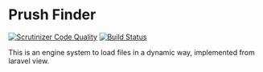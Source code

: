 # Prush Finder
[![Scrutinizer Code Quality](https://scrutinizer-ci.com/g/divineniiquaye/prush-finder/badges/quality-score.png?b=master)](https://scrutinizer-ci.com/g/divineniiquaye/prush-finder/?branch=master)
[![Build Status](https://scrutinizer-ci.com/g/divineniiquaye/prush-finder/badges/build.png?b=master)](https://scrutinizer-ci.com/g/divineniiquaye/prush-finder/build-status/master)

 This is an engine system to load files in a dynamic way, implemented from laravel view.

